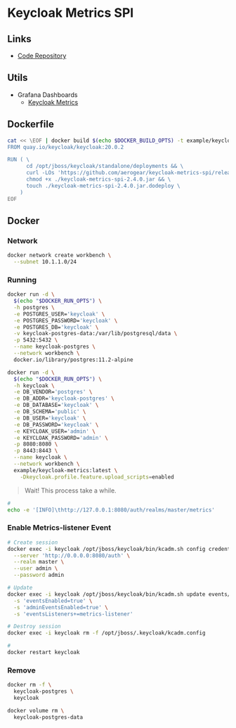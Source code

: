 # Keycloak Metrics SPI

## Links

- [Code Repository](https://github.com/aerogear/keycloak-metrics-spi)

## Utils

- Grafana Dashboards
  - [Keycloak Metrics](https://grafana.com/grafana/dashboards/10441)

## Dockerfile

```sh
cat << \EOF | docker build $(echo $DOCKER_BUILD_OPTS) -t example/keycloak-metrics -
FROM quay.io/keycloak/keycloak:20.0.2

RUN ( \
      cd /opt/jboss/keycloak/standalone/deployments && \
      curl -LOs 'https://github.com/aerogear/keycloak-metrics-spi/releases/download/2.4.0/keycloak-metrics-spi-2.4.0.jar' && \
      chmod +x ./keycloak-metrics-spi-2.4.0.jar && \
      touch ./keycloak-metrics-spi-2.4.0.jar.dodeploy \
    )
EOF
```

## Docker

### Network

```sh
docker network create workbench \
  --subnet 10.1.1.0/24
```

### Running

```sh
docker run -d \
  $(echo "$DOCKER_RUN_OPTS") \
  -h postgres \
  -e POSTGRES_USER='keycloak' \
  -e POSTGRES_PASSWORD='keycloak' \
  -e POSTGRES_DB='keycloak' \
  -v keycloak-postgres-data:/var/lib/postgresql/data \
  -p 5432:5432 \
  --name keycloak-postgres \
  --network workbench \
  docker.io/library/postgres:11.2-alpine

docker run -d \
  $(echo "$DOCKER_RUN_OPTS") \
  -h keycloak \
  -e DB_VENDOR='postgres' \
  -e DB_ADDR='keycloak-postgres' \
  -e DB_DATABASE='keycloak' \
  -e DB_SCHEMA='public' \
  -e DB_USER='keycloak' \
  -e DB_PASSWORD='keycloak' \
  -e KEYCLOAK_USER='admin' \
  -e KEYCLOAK_PASSWORD='admin' \
  -p 8080:8080 \
  -p 8443:8443 \
  --name keycloak \
  --network workbench \
  example/keycloak-metrics:latest \
    -Dkeycloak.profile.feature.upload_scripts=enabled
```

> Wait! This process take a while.

```sh
#
echo -e '[INFO]\thttp://127.0.0.1:8080/auth/realms/master/metrics'
```

### Enable Metrics-listener Event

```sh
# Create session
docker exec -i keycloak /opt/jboss/keycloak/bin/kcadm.sh config credentials \
  --server 'http://0.0.0.0:8080/auth' \
  --realm master \
  --user admin \
  --password admin

# Update
docker exec -i keycloak /opt/jboss/keycloak/bin/kcadm.sh update events/config \
  -s 'eventsEnabled=true' \
  -s 'adminEventsEnabled=true' \
  -s 'eventsListeners+=metrics-listener'

# Destroy session
docker exec -i keycloak rm -f /opt/jboss/.keycloak/kcadm.config

#
docker restart keycloak
```

### Remove

```sh
docker rm -f \
  keycloak-postgres \
  keycloak

docker volume rm \
  keycloak-postgres-data
```
